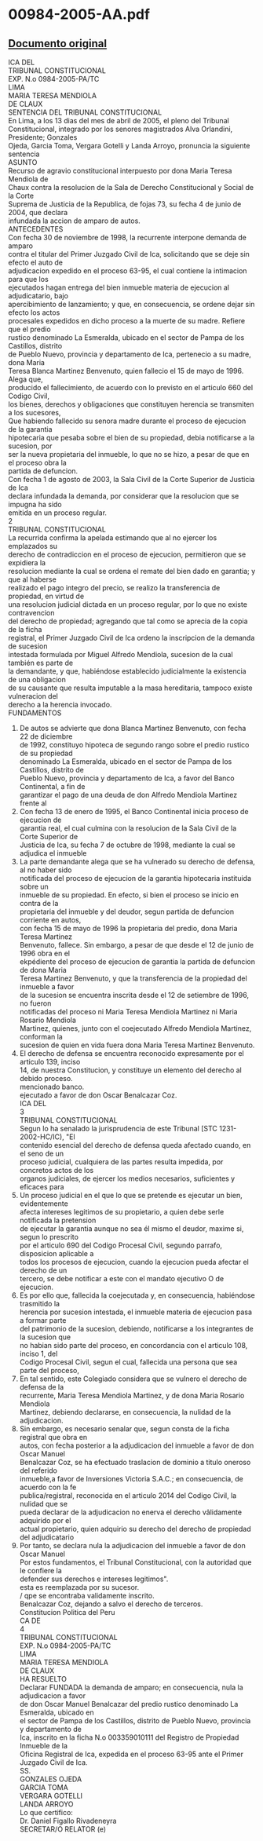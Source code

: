 
00984-2005-AA.pdf
=================
  
[Documento original](https://tc.gob.pe/jurisprudencia/2005/00984-2005-AA.pdf)  
---  
ICA DEL  
TRIBUNAL CONSTITUCIONAL  
EXP. N.o 0984-2005-PA/TC  
LIMA  
MARIA TERESA MENDIOLA  
DE CLAUX  
SENTENCIA DEL TRIBUNAL CONSTITUCIONAL  
En Lima, a los 13 dias del mes de abril de 2005, el pleno del Tribunal  
Constitucional, integrado por los senores magistrados Alva Orlandini, Presidente; Gonzales  
Ojeda, Garcia Toma, Vergara Gotelli y Landa Arroyo, pronuncia la siguiente sentencia  
ASUNTO  
Recurso de agravio constitucional interpuesto por dona Maria Teresa Mendiola de  
Chaux contra la resolucion de la Sala de Derecho Constitucional y Social de la Corte  
Suprema de Justicia de la Republica, de fojas 73, su fecha 4 de junio de 2004, que declara  
infundada la accion de amparo de autos.  
ANTECEDENTES  
Con fecha 30 de noviembre de 1998, la recurrente interpone demanda de amparo  
contra el titular del Primer Juzgado Civil de Ica, solicitando que se deje sin efecto el auto de  
adjudicacion expedido en el proceso 63-95, el cual contiene la intimacion para que los  
ejecutados hagan entrega del bien inmueble materia de ejecucion al adjudicatario, bajo  
apercibimiento de lanzamiento; y que, en consecuencia, se ordene dejar sin efecto los actos  
procesales expedidos en dicho proceso a la muerte de su madre. Refiere que el predio  
rustico denominado La Esmeralda, ubicado en el sector de Pampa de los Castillos, distrito  
de Pueblo Nuevo, provincia y departamento de Ica, pertenecio a su madre, dona Maria  
Teresa Blanca Martinez Benvenuto, quien fallecio el 15 de mayo de 1996. Alega que,  
producido el fallecimiento, de acuerdo con lo previsto en el articulo 660 del Codigo Civil,  
los bienes, derechos y obligaciones que constituyen herencia se transmiten a los sucesores,  
Que habiendo fallecido su senora madre durante el proceso de ejecucion de la garantia  
hipotecaria que pesaba sobre el bien de su propiedad, debia notificarse a la sucesion, por  
ser la nueva propietaria del inmueble, lo que no se hizo, a pesar de que en el proceso obra la  
partida de defuncion.  
Con fecha 1 de agosto de 2003, la Sala Civil de la Corte Superior de Justicia de Ica  
declara infundada la demanda, por considerar que la resolucion que se impugna ha sido  
emitida en un proceso regular.  
2  
TRIBUNAL CONSTITUCIONAL  
La recurrida confirma la apelada estimando que al no ejercer los emplazados su  
derecho de contradiccion en el proceso de ejecucion, permitieron que se expidiera la  
resolucion mediante la cual se ordena el remate del bien dado en garantia; y que al haberse  
realizado el pago integro del precio, se realizo la transferencia de propiedad, en virtud de  
una resolucion judicial dictada en un proceso regular, por lo que no existe contravencion  
del derecho de propiedad; agregando que tal como se aprecia de la copia de la ficha  
registral, el Primer Juzgado Civil de Ica ordeno la inscripcion de la demanda de sucesion  
intestada formulada por Miguel Alfredo Mendiola, sucesion de la cual también es parte de  
la demandante, y que, habiéndose establecido judicialmente la existencia de una obligacion  
de su causante que resulta imputable a la masa hereditaria, tampoco existe vulneracion del  
derecho a la herencia invocado.  
FUNDAMENTOS  
1. De autos se advierte que dona Blanca Martinez Benvenuto, con fecha 22 de diciembre  
de 1992, constituyo hipoteca de segundo rango sobre el predio rustico de su propiedad  
denominado La Esmeralda, ubicado en el sector de Pampa de los Castillos, distrito de  
Pueblo Nuevo, provincia y departamento de Ica, a favor del Banco Continental, a fin de  
garantizar el pago de una deuda de don Alfredo Mendiola Martinez frente al  
2. Con fecha 13 de enero de 1995, el Banco Continental inicia proceso de ejecucion de  
garantia real, el cual culmina con la resolucion de la Sala Civil de la Corte Superior de  
Justicia de Ica, su fecha 7 de octubre de 1998, mediante la cual se adjudica el inmueble  
3. La parte demandante alega que se ha vulnerado su derecho de defensa, al no haber sido  
notificada del proceso de ejecucion de la garantia hipotecaria instituida sobre un  
inmueble de su propiedad. En efecto, si bien el proceso se inicio en contra de la  
propietaria del inmueble y del deudor, segun partida de defuncion corriente en autos,  
con fecha 15 de mayo de 1996 la propietaria del predio, dona Maria Teresa Martinez  
Benvenuto, fallece. Sin embargo, a pesar de que desde el 12 de junio de 1996 obra en el  
ekpédiente del proceso de ejecucion de garantia la partida de defuncion de dona Maria  
Teresa Martinez Benvenuto, y que la transferencia de la propiedad del inmueble a favor  
de la sucesion se encuentra inscrita desde el 12 de setiembre de 1996, no fueron  
notificadas del proceso ni Maria Teresa Mendiola Martinez ni Maria Rosario Mendiola  
Martinez, quienes, junto con el coejecutado Alfredo Mendiola Martinez, conforman la  
sucesion de quien en vida fuera dona Maria Teresa Martinez Benvenuto.  
4. El derecho de defensa se encuentra reconocido expresamente por el articulo 139, inciso  
14, de nuestra Constitucion, y constituye un elemento del derecho al debido proceso.  
mencionado banco.  
ejecutado a favor de don Oscar Benalcazar Coz.  
ICA DEL  
3  
TRIBUNAL CONSTITUCIONAL  
Segun lo ha senalado la jurisprudencia de este Tribunal [STC 1231-2002-HC/IC), "El  
contenido esencial del derecho de defensa queda afectado cuando, en el seno de un  
proceso judicial, cualquiera de las partes resulta impedida, por concretos actos de los  
organos judiciales, de ejercer los medios necesarios, suficientes y eficaces para  
5. Un proceso judicial en el que lo que se pretende es ejecutar un bien, evidentemente  
afecta intereses legitimos de su propietario, a quien debe serle notificada la pretension  
de ejecutar la garantia aunque no sea él mismo el deudor, maxime si, segun lo prescrito  
por el articulo 690 del Codigo Procesal Civil, segundo parrafo, disposicion aplicable a  
todos los procesos de ejecucion, cuando la ejecucion pueda afectar el derecho de un  
tercero, se debe notificar a este con el mandato ejecutivo O de ejecucion.  
6. Es por ello que, fallecida la coejecutada y, en consecuencia, habiéndose trasmitido la  
herencia por sucesion intestada, el inmueble materia de ejecucion pasa a formar parte  
del patrimonio de la sucesion, debiendo, notificarse a los integrantes de la sucesion que  
no habian sido parte del proceso, en concordancia con el articulo 108, inciso 1, del  
Codigo Procesal Civil, segun el cual, fallecida una persona que sea parte del proceso,  
7. En tal sentido, este Colegiado considera que se vulnero el derecho de defensa de la  
recurrente, Maria Teresa Mendiola Martinez, y de dona Maria Rosario Mendiola  
Martinez, debiendo declararse, en consecuencia, la nulidad de la adjudicacion.  
8. Sin embargo, es necesario senalar que, segun consta de la ficha registral que obra en  
autos, con fecha posterior a la adjudicacion del inmueble a favor de don Oscar Manuel  
Benalcazar Coz, se ha efectuado traslacion de dominio a titulo oneroso del referido  
inmueble,a favor de Inversiones Victoria S.A.C.; en consecuencia, de acuerdo con la fe  
publica/registral, reconocida en el articulo 2014 del Codigo Civil, la nulidad que se  
pueda declarar de la adjudicacion no enerva el derecho vâlidamente adquirido por el  
actual propietario, quien adquirio su derecho del derecho de propiedad del adjudicatario  
9. Por tanto, se declara nula la adjudicacion del inmueble a favor de don Oscar Manuel  
Por estos fundamentos, el Tribunal Constitucional, con la autoridad que le confiere la  
defender sus derechos e intereses legitimos".  
esta es reemplazada por su sucesor.  
/ qpe se encontraba validamente inscrito.  
Benalcazar Coz, dejando a salvo el derecho de terceros.  
Constitucion Politica del Peru  
CA DE  
4  
TRIBUNAL CONSTITUCIONAL  
EXP. N.o 0984-2005-PA/TC  
LIMA  
MARIA TERESA MENDIOLA  
DE CLAUX  
HA RESUELTO  
Declarar FUNDADA la demanda de amparo; en consecuencia, nula la adjudicacion a favor  
de don Oscar Manuel Benalcazar del predio rustico denominado La Esmeralda, ubicado en  
el sector de Pampa de los Castillos, distrito de Pueblo Nuevo, provincia y departamento de  
Ica, inscrito en la ficha N.o 003359010111 del Registro de Propiedad Inmueble de la  
Oficina Registral de Ica, expedida en el proceso 63-95 ante el Primer Juzgado Civil de Ica.  
SS.  
GONZALES OJEDA  
GARCIA TOMA  
VERGARA GOTELLI  
LANDA ARROYO  
Lo que certifico:  
Dr. Daniel Figallo Rivadeneyra  
SECRETAR/O RELATOR (e)